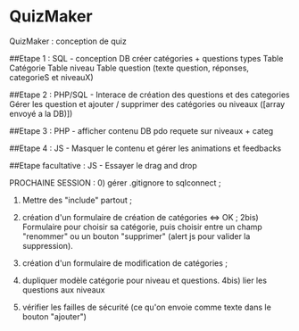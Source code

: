 # QuizMaker
QuizMaker : conception de quiz

##Etape 1 : SQL - conception DB
créer catégories + questions types
Table Catégorie
Table niveau
Table question (texte question, réponses, categorieS et niveauX)

##Etape 2 : PHP/SQL - Interace de création des questions et des categories
Gérer les question et ajouter / supprimer des catégories ou niveaux ([array envoyé a la DB)])

##Etape 3  : PHP - afficher contenu DB
pdo requete sur niveaux + categ

##Etape 4 : JS - Masquer le contenu et gérer les animations et feedbacks

##Etape facultative : JS - Essayer le drag and drop


PROCHAINE SESSION :
0) gérer .gitignore to sqlconnect ;

1) Mettre des "include" partout ;

2) création d'un formulaire de création de catégories <=> OK ;
2bis) Formulaire pour choisir sa catégorie, puis choisir entre un champ "renommer" ou un bouton "supprimer" (alert js pour valider la suppression).

3) création d'un formulaire de modification de catégories ;

4) dupliquer modèle catégorie pour niveau et questions.
4bis) lier les questions aux niveaux

5) vérifier les failles de sécurité (ce qu'on envoie comme texte dans le bouton "ajouter")